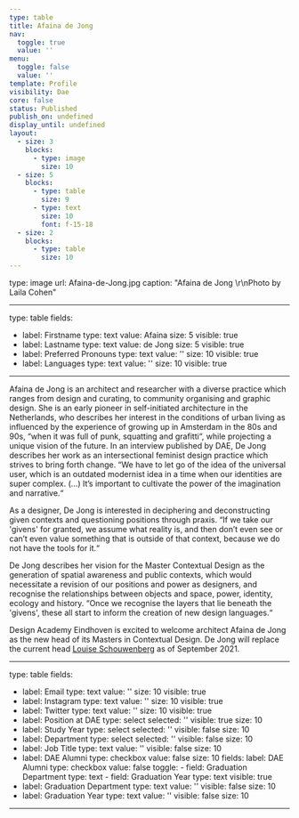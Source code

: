 ```yaml
---
type: table
title: Afaina de Jong
nav:
  toggle: true
  value: ''
menu:
  toggle: false
  value: ''
template: Profile
visibility: Dae
core: false
status: Published
publish_on: undefined
display_until: undefined
layout:
  - size: 3
    blocks:
      - type: image
        size: 10
  - size: 5
    blocks:
      - type: table
        size: 9
      - type: text
        size: 10
        font: f-15-18
  - size: 2
    blocks:
      - type: table
        size: 10
---
```


type: image
url: Afaina-de-Jong.jpg
caption: "Afaina de Jong \r\nPhoto by Laila Cohen"

---

type: table
fields:
  - label: Firstname
    type: text
    value: Afaina
    size: 5
    visible: true
  - label: Lastname
    type: text
    value: de Jong
    size: 5
    visible: true
  - label: Preferred Pronouns
    type: text
    value: ''
    size: 10
    visible: true
  - label: Languages
    type: text
    value: ''
    size: 10
    visible: true

---

Afaina de Jong is an architect and researcher with a diverse practice which ranges from design and curating, to community organising and graphic design. She is an early pioneer in self-initiated architecture in the Netherlands, who describes her interest in the conditions of urban living as influenced by the experience of growing up in Amsterdam in the 80s and 90s, “when it was full of punk, squatting and grafitti“, while projecting a unique vision of the future. In an interview published by DAE, De Jong describes her work as an intersectional feminist design practice which strives to bring forth change. “We have to let go of the idea of the universal user, which is an outdated modernist idea in a time when our identities are super complex. (…) It’s important to cultivate the power of the imagination and narrative.“

As a designer, De Jong is interested in deciphering and deconstructing given contexts and questioning positions through praxis. “If we take our 'givens' for granted, we assume what reality is, and then don’t even see or can’t even value something that is outside of that context, because we do not have the tools for it.“

De Jong describes her vision for the Master Contextual Design as the generation of spatial awareness and public contexts, which would necessitate a revision of our positions and power as designers, and recognise the relationships between objects and space, power, identity, ecology and history. “Once we recognise the layers that lie beneath the 'givens', these all start to inform the creation of new design languages.“


Design Academy Eindhoven is excited to welcome architect Afaina de Jong as the new head of its Masters in Contextual Design. De Jong will replace the current head [Louise Schouwenberg](https://designacademy.nl/p/about-dae/community/louise-schouwenberg) as of September 2021.

---

type: table
fields:
  - label: Email
    type: text
    value: ''
    size: 10
    visible: true
  - label: Instagram
    type: text
    value: ''
    size: 10
    visible: true
  - label: Twitter
    type: text
    value: ''
    size: 10
    visible: true
  - label: Position at DAE
    type: select
    selected: ''
    visible: true
    size: 10
  - label: Study Year
    type: select
    selected: ''
    visible: false
    size: 10
  - label: Department
    type: select
    selected: ''
    visible: false
    size: 10
  - label: Job Title
    type: text
    value: ''
    visible: false
    size: 10
  - label: DAE Alumni
    type: checkbox
    value: false
    size: 10
    fields:
      label: DAE Alumni
      type: checkbox
      value: false
      toggle:
        - field: Graduation Department
          type: text
        - field: Graduation Year
          type: text
    visible: true
  - label: Graduation Department
    type: text
    value: ''
    visible: false
    size: 10
  - label: Graduation Year
    type: text
    value: ''
    visible: false
    size: 10

---
